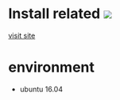 Install related ![](https://travis-ci.org/dade-ai/deep-install.svg?branch=master)
====

[visit site](dade-ai.github.io/deep-install)

environment
===
- ubuntu 16.04

